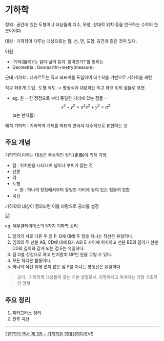 # 기하학 

정의 : 공간에 있는 도형이나 대상들의 치수, 모양, 상대적 위치 등을 연구하는 수학의 한 분야이다. 

대상 : 기하학이 다루는 대상으로는 점, 선, 면, 도형, 공간과 같은 것이 있다.

어원
- ‘기하(幾何)’는 길이·넓이 등이 ‘얼마인가?’를 뜻하는 
- Geometria : Geo(earth)+metry(measure)


근대 기하학 : 데카르트는 직교 좌표계를 도입하여 대수학을 기반으로 기하학을 재편

직교 좌표계 도입 : 도형 작도 -> 방정식에 대응하는 직교 좌표 위의 점들로 표현
- eg. 원 = 한 정점으로 부터 동일한 거리에 있는 점들 = $${\displaystyle x^{2}+y^{2}=a^{2}} {\displaystyle x^{2}+y^{2}=a^{2}}$$ (a는 반지름)

해석 기하학 : 기하학의 개체를 좌표계 안에서 대수적으로 표현하는 것

## 주요 개념 

기하학이 다루는 대상은 추상적인 정의(定義)에 의해 가정
- 점 : 위치만을 나타내며 넓이나 부피가 없는 것
- 선분 
- 각 
- 도형 
    - 원 : 하나의 정점에서부터 동일한 거리에 놓여 있는 점들의 집합
- 곡선 

기하학의 대상이 정의되면 이를 바탕으로 공리를 설정

![](https://upload.wikimedia.org/wikipedia/commons/thumb/b/bb/Euclid%27s_Axiom.svg/220px-Euclid%27s_Axiom.svg.png)

eg. 에우클레이데스의 5가지 기하학 공리 
1. 임의의 서로 다른 두 점 P, Q에 대해 두 점을 지나는 직선은 유일하다.
2. 임의의 두 선분 AB, CD에 대해 B가 A와 E 사이에 위치하고 선분 BE의 길이가 선분 CD의 길이와 같게 되는 점 E는 유일하다.
3. 점 O를 정점으로 하고 반지름이 OP인 원을 그릴 수 있다.
4. 모든 직각은 합동이다.
5. 하나의 직선 위에 있지 않은 점 P를 지나는 평행선은 유일하다.

> 공리 : 기하학의 대상들이 갖는 기본 성질로서, 자명하다고 여겨지는 가장 기초적인 명제


## 주요 정리 

1. 피타고라스 정리 
2. 원루 곡선 




---

[기하학의 역사 제 3장 – 기하학을 집대성하다]():EVS

